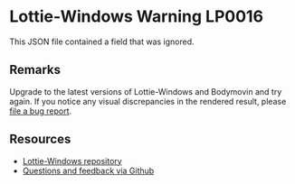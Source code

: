 ﻿
[comment]: # (name:IgnoredField)
[comment]: # (text:Ignored field: {field})

# Lottie-Windows Warning LP0016

<!-- description -->
This JSON file contained a field that was ignored.

## Remarks

<!-- notes  -->
Upgrade to the latest versions of Lottie-Windows and Bodymovin and try again. If you notice any visual discrepancies in the rendered result, please [file a bug report](https://github.com/windows-toolkit/Lottie-Windows/issues). 

## Resources

* [Lottie-Windows repository](https://aka.ms/lottie)
* [Questions and feedback via Github](https://github.com/windows-toolkit/Lottie-Windows/issues)
